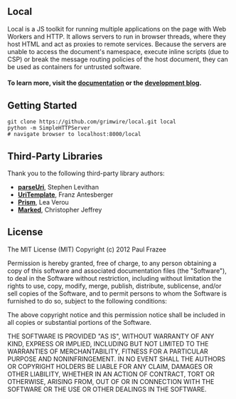 ## Local

Local is a JS toolkit for running multiple applications on the page with Web Workers and HTTP. It allows servers to run in browser threads, where they host HTML and act as proxies to remote services. Because the servers are unable to access the document's namespace, execute inline scripts (due to CSP) or break the message routing policies of the host document, they can be used as containers for untrusted software.

#### To learn more, visit the [documentation](http://grimwire.com/local) or the [development blog](http://blog.grimwire.com/#blog.md).


## Getting Started

```
git clone https://github.com/grimwire/local.git local
python -m SimpleHTTPServer
# navigate browser to localhost:8000/local
```


## Third-Party Libraries

Thank you to the following third-party library authors:

 - [**parseUri**](http://stevenlevithan.com/demo/parseuri/js/), Stephen Levithan
 - [**UriTemplate**](https://github.com/fxa/uritemplate-js), Franz Antesberger
 - [**Prism**](https://github.com/LeaVerou/prism), Lea Verou
 - [**Marked**](https://github.com/chjj/marked), Christopher Jeffrey


## License

The MIT License (MIT)
Copyright (c) 2012 Paul Frazee

Permission is hereby granted, free of charge, to any person obtaining a copy of this software and associated documentation files (the "Software"), to deal in the Software without restriction, including without limitation the rights to use, copy, modify, merge, publish, distribute, sublicense, and/or sell copies of the Software, and to permit persons to whom the Software is furnished to do so, subject to the following conditions:

The above copyright notice and this permission notice shall be included in all copies or substantial portions of the Software.

THE SOFTWARE IS PROVIDED "AS IS", WITHOUT WARRANTY OF ANY KIND, EXPRESS OR IMPLIED, INCLUDING BUT NOT LIMITED TO THE WARRANTIES OF MERCHANTABILITY, FITNESS FOR A PARTICULAR PURPOSE AND NONINFRINGEMENT. IN NO EVENT SHALL THE AUTHORS OR COPYRIGHT HOLDERS BE LIABLE FOR ANY CLAIM, DAMAGES OR OTHER LIABILITY, WHETHER IN AN ACTION OF CONTRACT, TORT OR OTHERWISE, ARISING FROM, OUT OF OR IN CONNECTION WITH THE SOFTWARE OR THE USE OR OTHER DEALINGS IN THE SOFTWARE.
